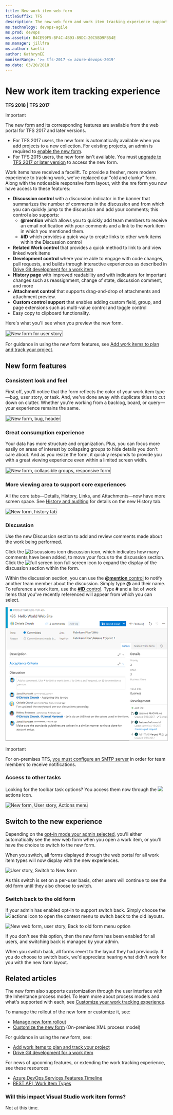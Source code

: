 ```yaml
---
title: New work item web form 
titleSuffix: TFS 
description: The new web form and work item tracking experience supports more integrated and collaborative experiences
ms.technology: devops-agile
ms.prod: devops
ms.assetid: B4CE99F5-BF4C-4B93-89DC-20C5BD9FB54E  
ms.manager: jillfra
ms.author: kaelli
author: KathrynEE
monikerRange: '>= tfs-2017 <= azure-devops-2019'
ms.date: 03/20/2018
---
```


# New work item tracking experience

**TFS 2018 | TFS 2017**  

> [!IMPORTANT]  
> The new form and its corresponding features are available from the web portal for TFS 2017 and later versions.<br/> 
> - For TFS 2017 users, the new form is automatically available when you add projects to a new collection. For existing projects, an admin is required to [enable the new form](../manage-new-form-rollout.md).<br/>
> - For TFS 2015 users, the new form isn't available. You must [upgrade to TFS 2017 or later version](https://visualstudio.microsoft.com/downloads/) to access the new form.  

Work items have received a facelift. To provide a fresher, more modern experience to tracking work, we've replaced our "old and clunky" form. Along with the noticeable responsive form layout, with the nre form you now have access to these features:

- **Discussion control** with a discussion indicator in the banner that summarizes the number of comments in the discussion and from which you can quickly jump to the discussion and add your comments; this control also supports:
  - <strong>@mention</strong> which allows you to quickly add team members to receive an email notification with your comments and a link to the work item in which you mentioned them.
  - **#ID** which provides a quick way to create links to other work items within the Discussion control 
- **Related Work control** that provides a quick method to link to and view linked work items 
- **Development control** where you're able to engage with code changes, pull requests, and builds through interactive experiences as described in [Drive Git development for a work item](../../boards/backlogs/connect-work-items-to-git-dev-ops.md)
- **History page** with improved readability and with indicators for important changes such as reassignment, change of state, discussion comment, and more 
- **Attachment control** that supports drag-and-drop of attachments and attachment preview.
- **Custom control support** that enables adding custom field, group, and page extensions such as multi-value control and toggle control
- Easy copy to clipboard functionality. 

Here's what you'll see when you preview the new form.  

<img src="../../boards/_shared/_img/new-form-user-story-3-col.png" alt="New form for user story" style="border: 2px solid #C3C3C3;" />

For guidance in using the new form features, see [Add work items to plan and track your project](../../boards/backlogs/add-work-items.md).   

## New form features  

### Consistent look and feel  

First off, you'll notice that the form reflects the color of your work item type&mdash;bug, user story, or task. And, we've done away with duplicate titles to cut down on clutter. Whether you're working from a backlog, board, or query&mdash;your experience remains the same.  

<img src="../../boards/_shared/_img/new-form-bug-header.png" alt="New form, bug, header" style="border: 2px solid #C3C3C3;" />

### Great consumption experience  
 
Your data has more structure and organization. Plus, you can focus more easily on areas of interest by collapsing groups to hide details you don't care about. And as you resize the form, it quickly responds to provide you with a great viewing experience even within a limited screen width.  
 
<img src="../../boards/_shared/_img/new-form-exp-resized-user-story-form.png" alt="New form, collapsible groups, responsive form" style="border: 2px solid #C3C3C3;" />


### More viewing area to support core experiences  
 
All the core tabs&mdash;Details, History, Links, and Attachments&mdash;now have more screen space. See [History and auditing](../../boards/queries/history-and-auditing.md) for details on the new History tab.

<img src="../../boards/backlogs/_img/add-work-item-history.png" alt="New form, history tab" style="border: 1px solid #C3C3C3;" />   

<a id="discussion">  </a>
### Discussion  

Use the new Discussion section to add and review comments made about the work being performed. 

Click the ![Discussions icon](../../boards/_img/icons/icon-discussions-wi.png) discussion icon, which indicates how many comments have been added, to move your focus to the discussion section.  Click the ![full screen icon](../../boards/_img/icons/fullscreen_icon.png) full screen icon to expand the display of the discussion section within the form.   

Within the discussion section, you can use the [<strong>@mention</strong> control](../../notifications/at-mentions.md) to notify another team member about the discussion. Simply type **@** and their name. To reference a work item, use the [**#ID** control](../../notifications/add-links-to-work-items.md). Type **#** and a list of work items that you've recently referenced will appear from which you can select.  

<img src="../../boards/backlogs/_img/add-work-items-discussion.png" alt="Discussion section" style="border: 1px solid #C3C3C3;" />  

> [!IMPORTANT]
> For on-premises TFS, [you must configure an SMTP server](/azure/devops/server/admin/setup-customize-alerts) in order for team members to receive notifications.     

### Access to other tasks

Looking for the toolbar task options? You access them now through the ![](../../_img/icons/actions-icon.png) actions icon.  

<img src="../../boards/backlogs/_img/new-form-action-menu.png" alt="New form, User story, Actions menu" style="border: 1px solid #C3C3C3;" />  

<a id="switch-new">  </a> 
## Switch to the new experience  

Depending on the [opt-in mode your admin selected](../manage-new-form-rollout.md#opt-in), you'll either automatically see the new web form when you open a work item, or you'll have the choice to switch to the new form.  

When you switch, all forms displayed through the web portal for all work item types will now display with the new experiences. 

![User story, Switch to New form](../_img/m-new-form-try-switch.png)
 
As this switch is set on a per-user basis, other users will continue to see the old form until they also choose to switch.  

<a id="switch-back">  </a> 
### Switch back to the old form 

If your admin has enabled opt-in to support switch back. Simply choose the ![](../../_img/icons/actions-icon.png) actions icon to open the context menu to switch back to the old layouts.  

![New web form, user story, Back to old form menu option](../_img/m-new-form-user-story-switch-to-old-form.png)

If you don't see this option, then the new form has been enabled for all users, and switching back is managed by your admin.  

When you switch back, all forms revert to the layout they had previously. If you do choose to switch back, we'd appreciate hearing what didn't work for you with the new form layout.   

## Related articles 

The new form also supports customization through the user interface with the Inheritance process model. To learn more about process models and what's supported with each, see [Customize your work tracking experience](../customize-work.md). 

To manage the rollout of the new form or customize it, see:  
- [Manage new form rollout](../manage-new-form-rollout.md)  
- [Customize the new form](../customize-wit-form.md) (On-premises XML process model)

For guidance in using the new form, see:
- [Add work items to plan and track your project](../../boards/backlogs/add-work-items.md) 
- [Drive Git development for a work item](../../boards/backlogs/connect-work-items-to-git-dev-ops.md) 

For news of upcoming features, or extending the work tracking experience, see these resources:  
- [Azure DevOps Services Features Timeline](/azure/devops/release-notes/index)  
- [REST API, Work Item Types](/rest/api/azure/devops/processdefinitions/work%20item%20types)  


### Will this impact Visual Studio work item forms?  

Not at this time.   